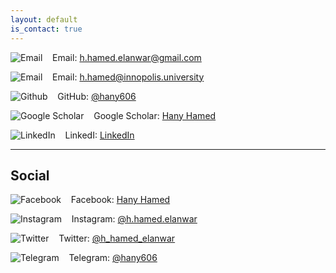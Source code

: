 ```yaml
---
layout: default
is_contact: true
---
```


<img class="img-icon" src="https://edent.github.io/SuperTinyIcons/images/svg/email.svg" title="Email" />&nbsp; &nbsp; Email: [h.hamed.elanwar@gmail.com](mailto:h.hamed.elanwar@gmail.com)

<img class="img-icon" src="https://edent.github.io/SuperTinyIcons/images/svg/email.svg" title="Email" />&nbsp; &nbsp; Email: [h.hamed@innopolis.university](mailto:h.hamed@innopolis.university)

<img class="img-icon" src="https://edent.github.io/SuperTinyIcons/images/svg/github.svg" title="Github" />&nbsp; &nbsp; GitHub: [@hany606](https://github.com/hany606)

<img class="img-icon" src="https://edent.github.io/SuperTinyIcons/images/svg/google_scholar.svg" title="Google Scholar" />&nbsp; &nbsp; Google Scholar: [Hany Hamed](https://scholar.google.com/citations?user=J5ogYwsAAAAJ&hl=en)

<img class="img-icon" src="https://edent.github.io/SuperTinyIcons/images/svg/linkedin.svg" title="LinkedIn" />&nbsp; &nbsp; LinkedI: [LinkedIn](https://www.linkedin.com/in/hany-hamed-elanwar/)

---

<!-- ## Mailing Address

> 221B, Baker Street
>
> London
>
> United Kingdom

--- -->

## Social
<img class="img-icon" src="https://edent.github.io/SuperTinyIcons/images/svg/facebook.svg" title="Facebook" />&nbsp; &nbsp; Facebook: [Hany Hamed](https://www.facebook.com/hany.hamed.elanwar)

<img class="img-icon" src="https://edent.github.io/SuperTinyIcons/images/svg/instagram.svg" title="Instagram" />&nbsp; &nbsp; Instagram: [@h.hamed.elanwar](https://www.instagram.com/h.hamed.elanwar/)

<img class="img-icon" src="https://edent.github.io/SuperTinyIcons/images/svg/twitter.svg" title="Twitter" />&nbsp; &nbsp; Twitter: [@h_hamed_elanwar](https://twitter.com/h_hamed_elanwar
)

<img class="img-icon" src="https://edent.github.io/SuperTinyIcons/images/svg/telegram.svg" title="Telegram" /> &nbsp; &nbsp;Telegram: [@hany606](https://t.me/hany606)
